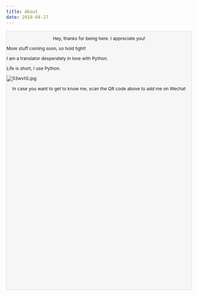 ```yaml
---
title: About
date: 2018-04-27
---
```


<div style="font-size:12px;border-bottom: #ddd 1px solid; BORDER-LEFT: #ddd 1px solid; BACKGROUND: #f6f6f6; HEIGHT: 700px; BORDER-TOP: #ddd 1px solid; BORDER-RIGHT: #ddd 1px solid;">


<P style='text-align:center'>
Hey, thanks for being here. I appreciate you! 

More stuff coming soon, so hold tight!

I am a translator desperately in love with Python. 

Life is short, I use Python.

</P>
<img src="https://s1.ax2x.com/2018/08/01/53wvtG.jpg" alt="53wvtG.jpg" border="0" />
<P style='text-align:center'>
In case you want to get to know me, scan the QR code above to add me on Wechat
</P>
</div>
